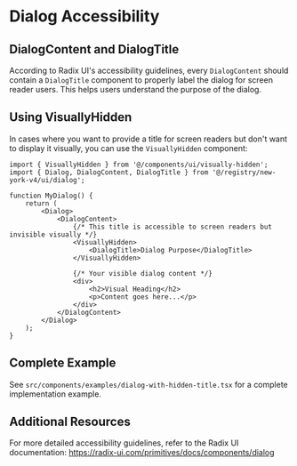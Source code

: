 # Dialog Accessibility

## DialogContent and DialogTitle

According to Radix UI's accessibility guidelines, every `DialogContent` should contain a `DialogTitle` component to properly label the dialog for screen reader users. This helps users understand the purpose of the dialog.

## Using VisuallyHidden

In cases where you want to provide a title for screen readers but don't want to display it visually, you can use the `VisuallyHidden` component:

```tsx
import { VisuallyHidden } from '@/components/ui/visually-hidden';
import { Dialog, DialogContent, DialogTitle } from '@/registry/new-york-v4/ui/dialog';

function MyDialog() {
    return (
        <Dialog>
            <DialogContent>
                {/* This title is accessible to screen readers but invisible visually */}
                <VisuallyHidden>
                    <DialogTitle>Dialog Purpose</DialogTitle>
                </VisuallyHidden>

                {/* Your visible dialog content */}
                <div>
                    <h2>Visual Heading</h2>
                    <p>Content goes here...</p>
                </div>
            </DialogContent>
        </Dialog>
    );
}
```

## Complete Example

See `src/components/examples/dialog-with-hidden-title.tsx` for a complete implementation example.

## Additional Resources

For more detailed accessibility guidelines, refer to the Radix UI documentation:
https://radix-ui.com/primitives/docs/components/dialog
